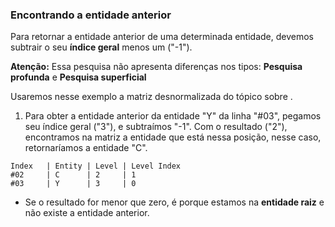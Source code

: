 ### Encontrando a entidade anterior <header-set anchor-name="search-find-previous" />

Para retornar a entidade anterior de uma determinada entidade, devemos subtrair o seu **índice geral** menos um ("-1").

**Atenção:** Essa pesquisa não apresenta diferenças nos tipos: **Pesquisa profunda** e **Pesquisa superficial**

Usaremos nesse exemplo a <anchor-get name="sample-matrix-desnormalizated">matriz desnormalizada</anchor-get> do tópico sobre <anchor-get name="search-deep" />.

1. Para obter a entidade anterior da entidade "Y" da linha "#03", pegamos seu índice geral ("3"), e subtraímos "-1". Com o resultado ("2"), encontramos na matriz a entidade que está nessa posição, nesse caso, retornaríamos a entidade "C".

```
Index   | Entity | Level | Level Index
#02     | C      | 2     | 1 
#03     | Y      | 3     | 0 
```

* Se o resultado for menor que zero, é porque estamos na **entidade raiz** e não existe a entidade anterior. 